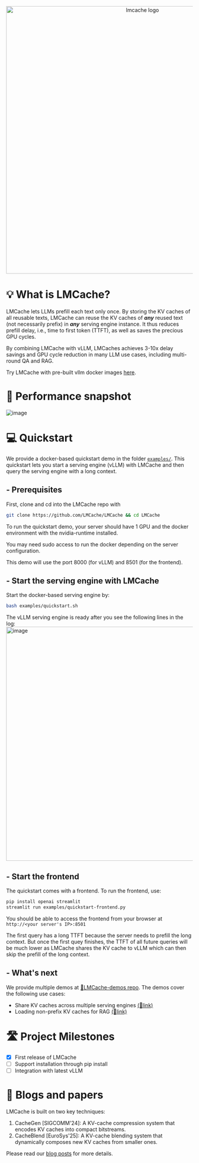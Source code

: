 <div align="center">
<img src="https://github.com/user-attachments/assets/a0809748-3cb1-4732-9c5a-acfa90cc72d1" width="720" alt="lmcache logo">
</a>
</div>


# 💡 What is LMCache?
LMCache lets LLMs prefill each text only once. By storing the KV caches of all reusable texts, LMCache can reuse the KV caches of **_any_** reused text (not necessarily prefix) in **_any_** serving engine instance. It thus reduces prefill delay, i.e., time to first token (TTFT), as well as saves the precious GPU cycles. 

By combining LMCache with vLLM, LMCaches achieves 3-10x delay savings and GPU cycle reduction in many LLM use cases, including multi-round QA and RAG.

Try LMCache with pre-built vllm docker images [here](https://github.com/LMCache/demo).

# 🚀 Performance snapshot
![image](https://github.com/user-attachments/assets/37570b5e-558d-49e0-a3a6-4e940ddec75c)


# 💻 Quickstart
We provide a docker-based quickstart demo in the folder [`examples/`](https://github.com/LMCache/LMCache/tree/dev/examples). This quickstart lets you start a serving engine (vLLM) with LMCache and then query the serving engine with a long context.

## - Prerequisites

First, clone and cd into the LMCache repo with 
```bash
git clone https://github.com/LMCache/LMCache && cd LMCache
```

To run the quickstart demo, your server should have 1 GPU and the docker environment with the nvidia-runtime installed. 

You may need sudo access to run the docker depending on the server configuration.

This demo will use the port 8000 (for vLLM) and 8501 (for the frontend).

## - Start the serving engine with LMCache

Start the docker-based serving engine by:
```bash
bash examples/quickstart.sh
```

The vLLM serving engine is ready after you see the following lines in the log:
<img width="630" alt="image" src="https://github.com/user-attachments/assets/b0f3cef5-4926-4d5b-9fe2-99d6981decd2">

## - Start the frontend

The quickstart comes with a frontend. To run the frontend, use:

```bash
pip install openai streamlit
streamlit run examples/quickstart-frontend.py
```

You should be able to access the frontend from your browser at `http://<your server's IP>:8501`

The first query has a long TTFT because the server needs to prefill the long context. But once the first quey finishes, the TTFT of all future queries will be much lower as LMCache shares the KV cache to vLLM which can then skip the prefill of the long context.

## - What's next
We provide multiple demos at [🔗LMCache-demos repo](https://github.com/LMCache/demo). The demos cover the following use cases:
- Share KV caches across multiple serving engines [(🔗link)](https://github.com/LMCache/demo/tree/master/demo2-multi-node-sharing)
- Loading non-prefix KV caches for RAG [(🔗link)](https://github.com/LMCache/demo/tree/master/demo3-KV-blending)

# 🛣️ Project Milestones

- [x] First release of LMCache 
- [ ] Support installation through pip install
- [ ] Integration with latest vLLM

# 📖 Blogs and papers
LMCache is built on two key techniques:
1. CacheGen [SIGCOMM'24]: A KV-cache compression system that encodes KV caches into compact bitstreams.
2. CacheBlend [EuroSys'25]: A KV-cache blending system that dynamically composes new KV caches from smaller ones.

Please read our [blog posts](https://lmcache.github.io) for more details.



